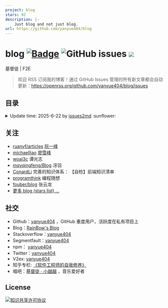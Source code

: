 ```yaml
---
project: blog
stars: 92
description: |-
    Just blog and not just blog.
url: https://github.com/yanyue404/blog
---
```


# blog [![Badge](https://img.shields.io/badge/link-996.icu-%23FF4D5B.svg?style=flat-square)](https://996.icu/#/zh_CN) ![GitHub issues](https://img.shields.io/github/issues-raw/yanyue404/blog?color=gree&label=blog&link=https://github.com/yanyue404/blog/issues) [![](https://img.shields.io/badge/twitter-yanyue404-blue.svg)](https://twitter.com/yanyue404)

基督徒 | F2E


> 欢迎 RSS 订阅我的博客！通过 GitHub Issues 管理的所有新文章都会自动更新：https://openrss.org/github.com/yanyue404/blog/issues

## 目录

<details><summary>Update time: 2025-6-22 by <a href="https://github.com/yanyue404/issues2md">issues2md</a> :sunflower:</summary>

## 分类

- [**唯独基督**](#唯独基督)
- [**软件工程师的自我修养**](#软件工程师的自我修养)
- [**音乐爱好者**](#音乐爱好者)
- [**剪贴板**](#剪贴板)
- [**专题学习计划**](#专题学习计划)
- [**前端工程**](#前端工程)
- [**观点与感想**](#观点与感想)
- [**JavaScript**](#JavaScript)
- [**前端体系**](#前端体系)
- [**Css**](#Css)
- [**语思**](#语思)
- [**杂物间**](#杂物间)
- [**项目与业务**](#项目与业务)
- [**框架和类库**](#框架和类库)
- [**文学爱好者**](#文学爱好者)

## 文章

### 唯独基督

- [数算自己的日子](https://github.com/yanyue404/blog/issues/294) <span style="background: #e1f5fe; color: #0277bd; padding: 2px 6px; border-radius: 10px; font-size: 0.8em;">2025-04</span>
- [圣经是关乎神的](https://github.com/yanyue404/blog/issues/293) <span style="background: #e1f5fe; color: #0277bd; padding: 2px 6px; border-radius: 10px; font-size: 0.8em;">2025-03</span>
- [在短视频时代赎回光阴](https://github.com/yanyue404/blog/issues/291) <span style="background: #e1f5fe; color: #0277bd; padding: 2px 6px; border-radius: 10px; font-size: 0.8em;">2025-01</span>
- [耶稣基督的福音 —— 人生二路](https://github.com/yanyue404/blog/issues/253) <span style="background: #e1f5fe; color: #0277bd; padding: 2px 6px; border-radius: 10px; font-size: 0.8em;">2023-05</span>
- [传道书历次讲道回顾](https://github.com/yanyue404/blog/issues/238) <span style="background: #e1f5fe; color: #0277bd; padding: 2px 6px; border-radius: 10px; font-size: 0.8em;">2022-08</span>
- [婚前准备完全手册](https://github.com/yanyue404/blog/issues/237) <span style="background: #e1f5fe; color: #0277bd; padding: 2px 6px; border-radius: 10px; font-size: 0.8em;">2022-08</span>
- [被福音支配的婚姻](https://github.com/yanyue404/blog/issues/234) <span style="background: #e1f5fe; color: #0277bd; padding: 2px 6px; border-radius: 10px; font-size: 0.8em;">2022-07</span>
- [亲爱的，我愿你知](https://github.com/yanyue404/blog/issues/220) <span style="background: #e1f5fe; color: #0277bd; padding: 2px 6px; border-radius: 10px; font-size: 0.8em;">2021-10</span>
- [顺应神的命定](https://github.com/yanyue404/blog/issues/219) <span style="background: #e1f5fe; color: #0277bd; padding: 2px 6px; border-radius: 10px; font-size: 0.8em;">2021-08</span>
- [三个属灵的勇士 - 王明道](https://github.com/yanyue404/blog/issues/218) <span style="background: #e1f5fe; color: #0277bd; padding: 2px 6px; border-radius: 10px; font-size: 0.8em;">2021-08</span>
- [王明道先生的一篇勉词](https://github.com/yanyue404/blog/issues/217) <span style="background: #e1f5fe; color: #0277bd; padding: 2px 6px; border-radius: 10px; font-size: 0.8em;">2021-08</span>
- [十一奉献](https://github.com/yanyue404/blog/issues/216) <span style="background: #e1f5fe; color: #0277bd; padding: 2px 6px; border-radius: 10px; font-size: 0.8em;">2021-08</span>
- [不要自欺](https://github.com/yanyue404/blog/issues/215) <span style="background: #e1f5fe; color: #0277bd; padding: 2px 6px; border-radius: 10px; font-size: 0.8em;">2021-08</span>
- [《重生真义》王明道](https://github.com/yanyue404/blog/issues/214) <span style="background: #e1f5fe; color: #0277bd; padding: 2px 6px; border-radius: 10px; font-size: 0.8em;">2021-07</span>
- [未知死，焉懂活？](https://github.com/yanyue404/blog/issues/212) <span style="background: #e1f5fe; color: #0277bd; padding: 2px 6px; border-radius: 10px; font-size: 0.8em;">2021-07</span>
- [王明道文集精选卷一之生活中的“小事”](https://github.com/yanyue404/blog/issues/211) <span style="background: #e1f5fe; color: #0277bd; padding: 2px 6px; border-radius: 10px; font-size: 0.8em;">2021-07</span>
- [人想要的和神想给的](https://github.com/yanyue404/blog/issues/210) <span style="background: #e1f5fe; color: #0277bd; padding: 2px 6px; border-radius: 10px; font-size: 0.8em;">2021-07</span>
- [基督徒可以吃猪肉吗？](https://github.com/yanyue404/blog/issues/208) <span style="background: #e1f5fe; color: #0277bd; padding: 2px 6px; border-radius: 10px; font-size: 0.8em;">2021-06</span>
- [“天国” 与 “一切”](https://github.com/yanyue404/blog/issues/207) <span style="background: #e1f5fe; color: #0277bd; padding: 2px 6px; border-radius: 10px; font-size: 0.8em;">2021-06</span>
- [青岛“行”](https://github.com/yanyue404/blog/issues/205) <span style="background: #e1f5fe; color: #0277bd; padding: 2px 6px; border-radius: 10px; font-size: 0.8em;">2021-05</span>
- [长不大的教会大男孩（转载）](https://github.com/yanyue404/blog/issues/201) <span style="background: #e1f5fe; color: #0277bd; padding: 2px 6px; border-radius: 10px; font-size: 0.8em;">2021-01</span>
- [旧约概论之《传道书》](https://github.com/yanyue404/blog/issues/192) <span style="background: #e1f5fe; color: #0277bd; padding: 2px 6px; border-radius: 10px; font-size: 0.8em;">2020-11</span>
- [盟约 —— 基督与教会&丈夫与妻子](https://github.com/yanyue404/blog/issues/191) <span style="background: #e1f5fe; color: #0277bd; padding: 2px 6px; border-radius: 10px; font-size: 0.8em;">2020-10</span>
- [哈巴谷书 —— 诚实向上帝发问并得到了回应](https://github.com/yanyue404/blog/issues/165) <span style="background: #e1f5fe; color: #0277bd; padding: 2px 6px; border-radius: 10px; font-size: 0.8em;">2020-08</span>
- [何谓基督徒? —— 陈鸽](https://github.com/yanyue404/blog/issues/162) <span style="background: #e1f5fe; color: #0277bd; padding: 2px 6px; border-radius: 10px; font-size: 0.8em;">2020-08</span>
- [等候神的亮光](https://github.com/yanyue404/blog/issues/158) <span style="background: #e1f5fe; color: #0277bd; padding: 2px 6px; border-radius: 10px; font-size: 0.8em;">2020-07</span>
- [一个基督徒应该有的样式](https://github.com/yanyue404/blog/issues/139) <span style="background: #e1f5fe; color: #0277bd; padding: 2px 6px; border-radius: 10px; font-size: 0.8em;">2020-03</span>
- [和你一起来走进《圣经》](https://github.com/yanyue404/blog/issues/138) <span style="background: #e1f5fe; color: #0277bd; padding: 2px 6px; border-radius: 10px; font-size: 0.8em;">2020-03</span>
- [圣经故事](https://github.com/yanyue404/blog/issues/135) <span style="background: #e1f5fe; color: #0277bd; padding: 2px 6px; border-radius: 10px; font-size: 0.8em;">2020-03</span>
- [我们总是被提醒 ......](https://github.com/yanyue404/blog/issues/129) <span style="background: #e1f5fe; color: #0277bd; padding: 2px 6px; border-radius: 10px; font-size: 0.8em;">2020-02</span>
- [圣经中的教导 —— 当孝敬父母](https://github.com/yanyue404/blog/issues/112) <span style="background: #e1f5fe; color: #0277bd; padding: 2px 6px; border-radius: 10px; font-size: 0.8em;">2019-12</span>
- [我的心你要称颂耶和华 —— 旷野心理十讲](https://github.com/yanyue404/blog/issues/107) <span style="background: #e1f5fe; color: #0277bd; padding: 2px 6px; border-radius: 10px; font-size: 0.8em;">2019-11</span>
- [读经亮光](https://github.com/yanyue404/blog/issues/106) <span style="background: #e1f5fe; color: #0277bd; padding: 2px 6px; border-radius: 10px; font-size: 0.8em;">2019-11</span>
- [上帝十诫](https://github.com/yanyue404/blog/issues/105) <span style="background: #e1f5fe; color: #0277bd; padding: 2px 6px; border-radius: 10px; font-size: 0.8em;">2019-11</span>
- [存奴仆的心呢？存儿子的心呢？](https://github.com/yanyue404/blog/issues/97) <span style="background: #e1f5fe; color: #0277bd; padding: 2px 6px; border-radius: 10px; font-size: 0.8em;">2019-11</span>
- [我们是为了信仰 —— 坚决的态度与胜利的人生](https://github.com/yanyue404/blog/issues/81) <span style="background: #e1f5fe; color: #0277bd; padding: 2px 6px; border-radius: 10px; font-size: 0.8em;">2019-10</span>
- [我们是为了信仰 —— 顺从人呢？顺从神呢？](https://github.com/yanyue404/blog/issues/80) <span style="background: #e1f5fe; color: #0277bd; padding: 2px 6px; border-radius: 10px; font-size: 0.8em;">2019-10</span>
- [为爱守候立约](https://github.com/yanyue404/blog/issues/77) <span style="background: #e1f5fe; color: #0277bd; padding: 2px 6px; border-radius: 10px; font-size: 0.8em;">2019-10</span>
- [十一前的主日读经思考](https://github.com/yanyue404/blog/issues/76) <span style="background: #e1f5fe; color: #0277bd; padding: 2px 6px; border-radius: 10px; font-size: 0.8em;">2019-09</span>
- [你爱我吗？](https://github.com/yanyue404/blog/issues/61) <span style="background: #e1f5fe; color: #0277bd; padding: 2px 6px; border-radius: 10px; font-size: 0.8em;">2019-09</span>
- [九江行 ](https://github.com/yanyue404/blog/issues/60) <span style="background: #e1f5fe; color: #0277bd; padding: 2px 6px; border-radius: 10px; font-size: 0.8em;">2019-09</span>
- [保持生命健康的七个元素](https://github.com/yanyue404/blog/issues/59) <span style="background: #e1f5fe; color: #0277bd; padding: 2px 6px; border-radius: 10px; font-size: 0.8em;">2019-09</span>
- [恩典卡](https://github.com/yanyue404/blog/issues/58) <span style="background: #e1f5fe; color: #0277bd; padding: 2px 6px; border-radius: 10px; font-size: 0.8em;">2019-09</span>
- [路得记经文分享](https://github.com/yanyue404/blog/issues/57) <span style="background: #e1f5fe; color: #0277bd; padding: 2px 6px; border-radius: 10px; font-size: 0.8em;">2019-09</span>
- [危机，益处，寻求神](https://github.com/yanyue404/blog/issues/56) <span style="background: #e1f5fe; color: #0277bd; padding: 2px 6px; border-radius: 10px; font-size: 0.8em;">2019-09</span>
- [Rainbow 计划 (下)](https://github.com/yanyue404/blog/issues/55) <span style="background: #e1f5fe; color: #0277bd; padding: 2px 6px; border-radius: 10px; font-size: 0.8em;">2019-09</span>
- [Rainbow 计划 (上) ](https://github.com/yanyue404/blog/issues/54) <span style="background: #e1f5fe; color: #0277bd; padding: 2px 6px; border-radius: 10px; font-size: 0.8em;">2019-09</span>
- [人生次序](https://github.com/yanyue404/blog/issues/53) <span style="background: #e1f5fe; color: #0277bd; padding: 2px 6px; border-radius: 10px; font-size: 0.8em;">2019-09</span>

### 软件工程师的自我修养

- [Cursor 教程](https://github.com/yanyue404/blog/issues/292) <span style="background: #e1f5fe; color: #0277bd; padding: 2px 6px; border-radius: 10px; font-size: 0.8em;">2025-03</span>
- [AI 应用全指南：免费使用、ChatGPT API 和疑问解答一网打尽](https://github.com/yanyue404/blog/issues/278) <span style="background: #e1f5fe; color: #0277bd; padding: 2px 6px; border-radius: 10px; font-size: 0.8em;">2024-07</span>
- [记录一次 watchEffect 错用导致的 “RangeError: Maximum call stack size exceeded”](https://github.com/yanyue404/blog/issues/276) <span style="background: #e1f5fe; color: #0277bd; padding: 2px 6px; border-radius: 10px; font-size: 0.8em;">2024-05</span>
- [如何使用 LogicFlow 逻辑编排数据控制业务流](https://github.com/yanyue404/blog/issues/273) <span style="background: #e1f5fe; color: #0277bd; padding: 2px 6px; border-radius: 10px; font-size: 0.8em;">2024-04</span>
- [终端代理配置指南](https://github.com/yanyue404/blog/issues/270) <span style="background: #e1f5fe; color: #0277bd; padding: 2px 6px; border-radius: 10px; font-size: 0.8em;">2024-02</span>
- [如何调试 Node.js 程序？](https://github.com/yanyue404/blog/issues/261) <span style="background: #e1f5fe; color: #0277bd; padding: 2px 6px; border-radius: 10px; font-size: 0.8em;">2023-08</span>
- [前端调试技巧之 ChromeDevTools 调试](https://github.com/yanyue404/blog/issues/255) <span style="background: #e1f5fe; color: #0277bd; padding: 2px 6px; border-radius: 10px; font-size: 0.8em;">2023-07</span>
- [累死累活做业务，绩效还不怎么样，我只能帮你到这了……（转载）](https://github.com/yanyue404/blog/issues/226) <span style="background: #e1f5fe; color: #0277bd; padding: 2px 6px; border-radius: 10px; font-size: 0.8em;">2022-03</span>
- [如何用 VS Code 调试项目代码](https://github.com/yanyue404/blog/issues/225) <span style="background: #e1f5fe; color: #0277bd; padding: 2px 6px; border-radius: 10px; font-size: 0.8em;">2022-03</span>
- [Shell (Bash) 脚本编写实例](https://github.com/yanyue404/blog/issues/221) <span style="background: #e1f5fe; color: #0277bd; padding: 2px 6px; border-radius: 10px; font-size: 0.8em;">2021-10</span>
- [《编程之道》 (Tao of Programming) 最新中英双语版](https://github.com/yanyue404/blog/issues/198) <span style="background: #e1f5fe; color: #0277bd; padding: 2px 6px; border-radius: 10px; font-size: 0.8em;">2020-11</span>
- [VS Code 编辑器配置](https://github.com/yanyue404/blog/issues/185) <span style="background: #e1f5fe; color: #0277bd; padding: 2px 6px; border-radius: 10px; font-size: 0.8em;">2020-09</span>
- [你是一个新毕业的软件工程师（译文）](https://github.com/yanyue404/blog/issues/177) <span style="background: #e1f5fe; color: #0277bd; padding: 2px 6px; border-radius: 10px; font-size: 0.8em;">2020-08</span>
- [我的 markdown 写作风格改进 ：以《中文技术文档的写作规范》为标准](https://github.com/yanyue404/blog/issues/171) <span style="background: #e1f5fe; color: #0277bd; padding: 2px 6px; border-radius: 10px; font-size: 0.8em;">2020-08</span>
- [面试如何与 HR 谈薪资](https://github.com/yanyue404/blog/issues/170) <span style="background: #e1f5fe; color: #0277bd; padding: 2px 6px; border-radius: 10px; font-size: 0.8em;">2020-08</span>
- [小而美的工具为你的开发体验加分](https://github.com/yanyue404/blog/issues/168) <span style="background: #e1f5fe; color: #0277bd; padding: 2px 6px; border-radius: 10px; font-size: 0.8em;">2020-08</span>
- [不要自称为程序员（转贴）](https://github.com/yanyue404/blog/issues/166) <span style="background: #e1f5fe; color: #0277bd; padding: 2px 6px; border-radius: 10px; font-size: 0.8em;">2020-08</span>
- [Sql 入门教程](https://github.com/yanyue404/blog/issues/163) <span style="background: #e1f5fe; color: #0277bd; padding: 2px 6px; border-radius: 10px; font-size: 0.8em;">2020-08</span>
- [常用 Git 命令清单](https://github.com/yanyue404/blog/issues/160) <span style="background: #e1f5fe; color: #0277bd; padding: 2px 6px; border-radius: 10px; font-size: 0.8em;">2020-07</span>
- [下一份技术简历的 8 个技巧（译文）](https://github.com/yanyue404/blog/issues/154) <span style="background: #e1f5fe; color: #0277bd; padding: 2px 6px; border-radius: 10px; font-size: 0.8em;">2020-07</span>
- [给 windows 右键做加减法](https://github.com/yanyue404/blog/issues/153) <span style="background: #e1f5fe; color: #0277bd; padding: 2px 6px; border-radius: 10px; font-size: 0.8em;">2020-07</span>
- [Github 无法访问解决办法](https://github.com/yanyue404/blog/issues/146) <span style="background: #e1f5fe; color: #0277bd; padding: 2px 6px; border-radius: 10px; font-size: 0.8em;">2020-06</span>
- [图片集](https://github.com/yanyue404/blog/issues/142) <span style="background: #e1f5fe; color: #0277bd; padding: 2px 6px; border-radius: 10px; font-size: 0.8em;">2020-05</span>
- [《程序员的职业素养》之时间管理](https://github.com/yanyue404/blog/issues/140) <span style="background: #e1f5fe; color: #0277bd; padding: 2px 6px; border-radius: 10px; font-size: 0.8em;">2020-03</span>
- [《程序员的职业素养》之专业主义](https://github.com/yanyue404/blog/issues/137) <span style="background: #e1f5fe; color: #0277bd; padding: 2px 6px; border-radius: 10px; font-size: 0.8em;">2020-03</span>
- [DIY 笔电升级指南](https://github.com/yanyue404/blog/issues/134) <span style="background: #e1f5fe; color: #0277bd; padding: 2px 6px; border-radius: 10px; font-size: 0.8em;">2020-02</span>
- [win10 触控板效率提升](https://github.com/yanyue404/blog/issues/133) <span style="background: #e1f5fe; color: #0277bd; padding: 2px 6px; border-radius: 10px; font-size: 0.8em;">2020-02</span>
- [谷歌浏览器脱离鼠标使用键盘操作更快速 —— Vimium](https://github.com/yanyue404/blog/issues/132) <span style="background: #e1f5fe; color: #0277bd; padding: 2px 6px; border-radius: 10px; font-size: 0.8em;">2020-02</span>
- [停止学习框架（译文）](https://github.com/yanyue404/blog/issues/123) <span style="background: #e1f5fe; color: #0277bd; padding: 2px 6px; border-radius: 10px; font-size: 0.8em;">2020-01</span>
- [Git 使用进阶](https://github.com/yanyue404/blog/issues/117) <span style="background: #e1f5fe; color: #0277bd; padding: 2px 6px; border-radius: 10px; font-size: 0.8em;">2020-01</span>
- [node 爬虫手记](https://github.com/yanyue404/blog/issues/116) <span style="background: #e1f5fe; color: #0277bd; padding: 2px 6px; border-radius: 10px; font-size: 0.8em;">2019-12</span>
- [前端单元测试](https://github.com/yanyue404/blog/issues/110) <span style="background: #e1f5fe; color: #0277bd; padding: 2px 6px; border-radius: 10px; font-size: 0.8em;">2019-11</span>
- [如何学习开源项目甚至发起 PR ？](https://github.com/yanyue404/blog/issues/109) <span style="background: #e1f5fe; color: #0277bd; padding: 2px 6px; border-radius: 10px; font-size: 0.8em;">2019-11</span>
- [互联网行业术语纪录](https://github.com/yanyue404/blog/issues/94) <span style="background: #e1f5fe; color: #0277bd; padding: 2px 6px; border-radius: 10px; font-size: 0.8em;">2019-10</span>
- [联想天逸 300-15 升级(后记)](https://github.com/yanyue404/blog/issues/89) <span style="background: #e1f5fe; color: #0277bd; padding: 2px 6px; border-radius: 10px; font-size: 0.8em;">2019-10</span>
- [同步你的 Github fork](https://github.com/yanyue404/blog/issues/48) <span style="background: #e1f5fe; color: #0277bd; padding: 2px 6px; border-radius: 10px; font-size: 0.8em;">2019-05</span>
- [如果你抢不到回家的火车票，那么你知道“分流”吗？](https://github.com/yanyue404/blog/issues/45) <span style="background: #e1f5fe; color: #0277bd; padding: 2px 6px; border-radius: 10px; font-size: 0.8em;">2019-01</span>
- [玩好 Terminal 终端](https://github.com/yanyue404/blog/issues/42) <span style="background: #e1f5fe; color: #0277bd; padding: 2px 6px; border-radius: 10px; font-size: 0.8em;">2018-09</span>
- [开发环境的搭建](https://github.com/yanyue404/blog/issues/3) <span style="background: #e1f5fe; color: #0277bd; padding: 2px 6px; border-radius: 10px; font-size: 0.8em;">2018-02</span>
- [Git+Github 的正确姿势](https://github.com/yanyue404/blog/issues/2) <span style="background: #e1f5fe; color: #0277bd; padding: 2px 6px; border-radius: 10px; font-size: 0.8em;">2018-02</span>
- [git 入门与实践](https://github.com/yanyue404/blog/issues/1) <span style="background: #e1f5fe; color: #0277bd; padding: 2px 6px; border-radius: 10px; font-size: 0.8em;">2018-02</span>

### 音乐爱好者

- [经典重现](https://github.com/yanyue404/blog/issues/290) <span style="background: #e1f5fe; color: #0277bd; padding: 2px 6px; border-radius: 10px; font-size: 0.8em;">2024-12</span>
- [一粒芥菜种子（进入社会）](https://github.com/yanyue404/blog/issues/197) <span style="background: #e1f5fe; color: #0277bd; padding: 2px 6px; border-radius: 10px; font-size: 0.8em;">2020-11</span>
- [无损音乐资源](https://github.com/yanyue404/blog/issues/184) <span style="background: #e1f5fe; color: #0277bd; padding: 2px 6px; border-radius: 10px; font-size: 0.8em;">2020-09</span>
- [倒數](https://github.com/yanyue404/blog/issues/175) <span style="background: #e1f5fe; color: #0277bd; padding: 2px 6px; border-radius: 10px; font-size: 0.8em;">2020-08</span>
- [我关注的歌友](https://github.com/yanyue404/blog/issues/173) <span style="background: #e1f5fe; color: #0277bd; padding: 2px 6px; border-radius: 10px; font-size: 0.8em;">2020-08</span>
- [爱情是何滋味](https://github.com/yanyue404/blog/issues/156) <span style="background: #e1f5fe; color: #0277bd; padding: 2px 6px; border-radius: 10px; font-size: 0.8em;">2020-07</span>
- [这一生最美的祝福（大学颂）](https://github.com/yanyue404/blog/issues/141) <span style="background: #e1f5fe; color: #0277bd; padding: 2px 6px; border-radius: 10px; font-size: 0.8em;">2020-03</span>
- [誰還未覺醒](https://github.com/yanyue404/blog/issues/136) <span style="background: #e1f5fe; color: #0277bd; padding: 2px 6px; border-radius: 10px; font-size: 0.8em;">2020-03</span>
- [主是我君王，我是主兵将（儿时记忆）](https://github.com/yanyue404/blog/issues/125) <span style="background: #e1f5fe; color: #0277bd; padding: 2px 6px; border-radius: 10px; font-size: 0.8em;">2020-01</span>
- [我的歌单](https://github.com/yanyue404/blog/issues/62) <span style="background: #e1f5fe; color: #0277bd; padding: 2px 6px; border-radius: 10px; font-size: 0.8em;">2019-09</span>

### 剪贴板

- [为什么俺推荐 Python](https://github.com/yanyue404/blog/issues/289) <span style="background: #e1f5fe; color: #0277bd; padding: 2px 6px; border-radius: 10px; font-size: 0.8em;">2024-12</span>
- [前端架构师亲述：前端工程师成长之路的 N 问 及 回答（转贴）](https://github.com/yanyue404/blog/issues/277) <span style="background: #e1f5fe; color: #0277bd; padding: 2px 6px; border-radius: 10px; font-size: 0.8em;">2024-05</span>
- [技术债务，到底应该怎么还？](https://github.com/yanyue404/blog/issues/267) <span style="background: #e1f5fe; color: #0277bd; padding: 2px 6px; border-radius: 10px; font-size: 0.8em;">2023-12</span>
- [学习方法](https://github.com/yanyue404/blog/issues/265) <span style="background: #e1f5fe; color: #0277bd; padding: 2px 6px; border-radius: 10px; font-size: 0.8em;">2023-09</span>
- [书评（多篇）](https://github.com/yanyue404/blog/issues/260) <span style="background: #e1f5fe; color: #0277bd; padding: 2px 6px; border-radius: 10px; font-size: 0.8em;">2023-08</span>
- [IT 大牛谈编程语言（网文 3 篇）](https://github.com/yanyue404/blog/issues/259) <span style="background: #e1f5fe; color: #0277bd; padding: 2px 6px; border-radius: 10px; font-size: 0.8em;">2023-08</span>
- [关于人生（网文 3 篇）](https://github.com/yanyue404/blog/issues/258) <span style="background: #e1f5fe; color: #0277bd; padding: 2px 6px; border-radius: 10px; font-size: 0.8em;">2023-08</span>
- [如何成为优秀开发人员（系列）](https://github.com/yanyue404/blog/issues/257) <span style="background: #e1f5fe; color: #0277bd; padding: 2px 6px; border-radius: 10px; font-size: 0.8em;">2023-08</span>
- [学习技术的三部曲：WHAT、HOW、WHY](https://github.com/yanyue404/blog/issues/256) <span style="background: #e1f5fe; color: #0277bd; padding: 2px 6px; border-radius: 10px; font-size: 0.8em;">2023-07</span>
- [一个程序员的成长之路（转贴）](https://github.com/yanyue404/blog/issues/200) <span style="background: #e1f5fe; color: #0277bd; padding: 2px 6px; border-radius: 10px; font-size: 0.8em;">2020-12</span>
- [如何理解当代中国----《十亿消费者》读后感（转贴）](https://github.com/yanyue404/blog/issues/183) <span style="background: #e1f5fe; color: #0277bd; padding: 2px 6px; border-radius: 10px; font-size: 0.8em;">2020-09</span>
- [你的命运不是一只骡子（转贴）](https://github.com/yanyue404/blog/issues/179) <span style="background: #e1f5fe; color: #0277bd; padding: 2px 6px; border-radius: 10px; font-size: 0.8em;">2020-09</span>
- [ 如果不是山穷水尽，请不要做某团外卖骑手（转贴）](https://github.com/yanyue404/blog/issues/176) <span style="background: #e1f5fe; color: #0277bd; padding: 2px 6px; border-radius: 10px; font-size: 0.8em;">2020-08</span>
- [我的十年回顾（转贴）](https://github.com/yanyue404/blog/issues/174) <span style="background: #e1f5fe; color: #0277bd; padding: 2px 6px; border-radius: 10px; font-size: 0.8em;">2020-08</span>
- [为官之道（转贴）](https://github.com/yanyue404/blog/issues/172) <span style="background: #e1f5fe; color: #0277bd; padding: 2px 6px; border-radius: 10px; font-size: 0.8em;">2020-08</span>
- [深水洞潜历险记](https://github.com/yanyue404/blog/issues/164) <span style="background: #e1f5fe; color: #0277bd; padding: 2px 6px; border-radius: 10px; font-size: 0.8em;">2020-08</span>
- [一个老程序员的 30 年生涯回顾（译文）](https://github.com/yanyue404/blog/issues/119) <span style="background: #e1f5fe; color: #0277bd; padding: 2px 6px; border-radius: 10px; font-size: 0.8em;">2020-01</span>

### 专题学习计划

- [比较 SSR 框架 Next.js 和 Nuxt.js 的语法](https://github.com/yanyue404/blog/issues/288) <span style="background: #e1f5fe; color: #0277bd; padding: 2px 6px; border-radius: 10px; font-size: 0.8em;">2024-11</span>
- [跟着 Vant Dialog 学习函数调用使用组件](https://github.com/yanyue404/blog/issues/268) <span style="background: #e1f5fe; color: #0277bd; padding: 2px 6px; border-radius: 10px; font-size: 0.8em;">2024-01</span>
- [渐进式学前端算法](https://github.com/yanyue404/blog/issues/252) <span style="background: #e1f5fe; color: #0277bd; padding: 2px 6px; border-radius: 10px; font-size: 0.8em;">2023-04</span>
- [vant2 popup 源码学习](https://github.com/yanyue404/blog/issues/250) <span style="background: #e1f5fe; color: #0277bd; padding: 2px 6px; border-radius: 10px; font-size: 0.8em;">2023-03</span>
- [前端常见需求的解决方案 —— 玩转异步](https://github.com/yanyue404/blog/issues/248) <span style="background: #e1f5fe; color: #0277bd; padding: 2px 6px; border-radius: 10px; font-size: 0.8em;">2023-03</span>
- [正则手记——方法篇](https://github.com/yanyue404/blog/issues/245) <span style="background: #e1f5fe; color: #0277bd; padding: 2px 6px; border-radius: 10px; font-size: 0.8em;">2022-11</span>
- [正则手记——实例篇](https://github.com/yanyue404/blog/issues/230) <span style="background: #e1f5fe; color: #0277bd; padding: 2px 6px; border-radius: 10px; font-size: 0.8em;">2022-06</span>
- [正则手记——语法篇](https://github.com/yanyue404/blog/issues/113) <span style="background: #e1f5fe; color: #0277bd; padding: 2px 6px; border-radius: 10px; font-size: 0.8em;">2019-12</span>

### 前端工程

- [关于前端基建的思考（转载）](https://github.com/yanyue404/blog/issues/287) <span style="background: #e1f5fe; color: #0277bd; padding: 2px 6px; border-radius: 10px; font-size: 0.8em;">2024-10</span>
- [深入看透低代码（转载）](https://github.com/yanyue404/blog/issues/286) <span style="background: #e1f5fe; color: #0277bd; padding: 2px 6px; border-radius: 10px; font-size: 0.8em;">2024-10</span>
- [持续集成：使用 Jenkins REST API 进行远程构建与状态查询](https://github.com/yanyue404/blog/issues/284) <span style="background: #e1f5fe; color: #0277bd; padding: 2px 6px; border-radius: 10px; font-size: 0.8em;">2024-10</span>
- [JSON Schema 全景漫游](https://github.com/yanyue404/blog/issues/282) <span style="background: #e1f5fe; color: #0277bd; padding: 2px 6px; border-radius: 10px; font-size: 0.8em;">2024-09</span>
- [JSON 与 JSON Schema：从结构到规范的转换之旅](https://github.com/yanyue404/blog/issues/281) <span style="background: #e1f5fe; color: #0277bd; padding: 2px 6px; border-radius: 10px; font-size: 0.8em;">2024-09</span>
- [让低代码开发更稳健：Vue 3 组件测试实战—Jest 与 @vue/test-utils 的结合](https://github.com/yanyue404/blog/issues/280) <span style="background: #e1f5fe; color: #0277bd; padding: 2px 6px; border-radius: 10px; font-size: 0.8em;">2024-09</span>
- [跨版本兼容：构建支持 Vue 2 和 Vue 3 的通用组件](https://github.com/yanyue404/blog/issues/279) <span style="background: #e1f5fe; color: #0277bd; padding: 2px 6px; border-radius: 10px; font-size: 0.8em;">2024-08</span>
- [你不知道的 Nuxt Module](https://github.com/yanyue404/blog/issues/263) <span style="background: #e1f5fe; color: #0277bd; padding: 2px 6px; border-radius: 10px; font-size: 0.8em;">2023-08</span>
- [如何本地预览前端应用的产物 dist 文件](https://github.com/yanyue404/blog/issues/262) <span style="background: #e1f5fe; color: #0277bd; padding: 2px 6px; border-radius: 10px; font-size: 0.8em;">2023-08</span>
- [对前端工程化的理解](https://github.com/yanyue404/blog/issues/244) <span style="background: #e1f5fe; color: #0277bd; padding: 2px 6px; border-radius: 10px; font-size: 0.8em;">2022-10</span>
- [代码规范方案落地](https://github.com/yanyue404/blog/issues/242) <span style="background: #e1f5fe; color: #0277bd; padding: 2px 6px; border-radius: 10px; font-size: 0.8em;">2022-10</span>
- [从前端工程的角度进行性能优化](https://github.com/yanyue404/blog/issues/241) <span style="background: #e1f5fe; color: #0277bd; padding: 2px 6px; border-radius: 10px; font-size: 0.8em;">2022-10</span>
- [Node.js 开发中的版本与源管理：nvm 与 nrm 的使用技巧](https://github.com/yanyue404/blog/issues/240) <span style="background: #e1f5fe; color: #0277bd; padding: 2px 6px; border-radius: 10px; font-size: 0.8em;">2022-09</span>
- [揭秘 SSR 服务端渲染](https://github.com/yanyue404/blog/issues/239) <span style="background: #e1f5fe; color: #0277bd; padding: 2px 6px; border-radius: 10px; font-size: 0.8em;">2022-08</span>
- [Git-Repo 多仓库项目模块管理之子模块](https://github.com/yanyue404/blog/issues/228) <span style="background: #e1f5fe; color: #0277bd; padding: 2px 6px; border-radius: 10px; font-size: 0.8em;">2022-04</span>
- [统一团队代码风格方案：Prettier + ESlint + CommitLint](https://github.com/yanyue404/blog/issues/213) <span style="background: #e1f5fe; color: #0277bd; padding: 2px 6px; border-radius: 10px; font-size: 0.8em;">2021-07</span>
- [Whistle 使用教程](https://github.com/yanyue404/blog/issues/204) <span style="background: #e1f5fe; color: #0277bd; padding: 2px 6px; border-radius: 10px; font-size: 0.8em;">2021-04</span>
- [Vue SSR 技术栈 —— Nuxt 项目优化实践](https://github.com/yanyue404/blog/issues/202) <span style="background: #e1f5fe; color: #0277bd; padding: 2px 6px; border-radius: 10px; font-size: 0.8em;">2021-02</span>
- [Git 自定义 merge 合并策略](https://github.com/yanyue404/blog/issues/180) <span style="background: #e1f5fe; color: #0277bd; padding: 2px 6px; border-radius: 10px; font-size: 0.8em;">2020-09</span>
- [Git 分支管理模型团队规范](https://github.com/yanyue404/blog/issues/169) <span style="background: #e1f5fe; color: #0277bd; padding: 2px 6px; border-radius: 10px; font-size: 0.8em;">2020-08</span>
- [持续集成自动化部署软件](https://github.com/yanyue404/blog/issues/148) <span style="background: #e1f5fe; color: #0277bd; padding: 2px 6px; border-radius: 10px; font-size: 0.8em;">2020-06</span>
- [定制你的专属 Vue 组件库](https://github.com/yanyue404/blog/issues/145) <span style="background: #e1f5fe; color: #0277bd; padding: 2px 6px; border-radius: 10px; font-size: 0.8em;">2020-06</span>
- [Vue CLI 定制移动端脚手架功能点概要](https://github.com/yanyue404/blog/issues/143) <span style="background: #e1f5fe; color: #0277bd; padding: 2px 6px; border-radius: 10px; font-size: 0.8em;">2020-05</span>
- [jstraining - 全栈工程师培训材料（转载）](https://github.com/yanyue404/blog/issues/102) <span style="background: #e1f5fe; color: #0277bd; padding: 2px 6px; border-radius: 10px; font-size: 0.8em;">2019-11</span>
- [前端模拟 api 数据的两种方式](https://github.com/yanyue404/blog/issues/25) <span style="background: #e1f5fe; color: #0277bd; padding: 2px 6px; border-radius: 10px; font-size: 0.8em;">2018-05</span>
- [全面解析 Node.js 的包管理：npm、yarn 和 pnpm 的使用](https://github.com/yanyue404/blog/issues/7) <span style="background: #e1f5fe; color: #0277bd; padding: 2px 6px; border-radius: 10px; font-size: 0.8em;">2018-02</span>

### 观点与感想

- [学习理财](https://github.com/yanyue404/blog/issues/285) <span style="background: #e1f5fe; color: #0277bd; padding: 2px 6px; border-radius: 10px; font-size: 0.8em;">2024-10</span>
- [彩虹之恋](https://github.com/yanyue404/blog/issues/203) <span style="background: #e1f5fe; color: #0277bd; padding: 2px 6px; border-radius: 10px; font-size: 0.8em;">2021-02</span>
- [新见与旧闻](https://github.com/yanyue404/blog/issues/93) <span style="background: #e1f5fe; color: #0277bd; padding: 2px 6px; border-radius: 10px; font-size: 0.8em;">2019-10</span>
- [假如今天成为我生命的最后一天](https://github.com/yanyue404/blog/issues/91) <span style="background: #e1f5fe; color: #0277bd; padding: 2px 6px; border-radius: 10px; font-size: 0.8em;">2019-10</span>
- [2019 年终总结（冲刺版）](https://github.com/yanyue404/blog/issues/88) <span style="background: #e1f5fe; color: #0277bd; padding: 2px 6px; border-radius: 10px; font-size: 0.8em;">2019-10</span>
- [选择一个软件外包公司入职须知](https://github.com/yanyue404/blog/issues/84) <span style="background: #e1f5fe; color: #0277bd; padding: 2px 6px; border-radius: 10px; font-size: 0.8em;">2019-10</span>
- [《丑陋的中国人》反思](https://github.com/yanyue404/blog/issues/83) <span style="background: #e1f5fe; color: #0277bd; padding: 2px 6px; border-radius: 10px; font-size: 0.8em;">2019-10</span>
- [交城站](https://github.com/yanyue404/blog/issues/78) <span style="background: #e1f5fe; color: #0277bd; padding: 2px 6px; border-radius: 10px; font-size: 0.8em;">2019-10</span>
- [主的道是完全的](https://github.com/yanyue404/blog/issues/72) <span style="background: #e1f5fe; color: #0277bd; padding: 2px 6px; border-radius: 10px; font-size: 0.8em;">2019-09</span>
- [漂在旧金山](https://github.com/yanyue404/blog/issues/65) <span style="background: #e1f5fe; color: #0277bd; padding: 2px 6px; border-radius: 10px; font-size: 0.8em;">2019-09</span>
- [怎样来看新闻？](https://github.com/yanyue404/blog/issues/52) <span style="background: #e1f5fe; color: #0277bd; padding: 2px 6px; border-radius: 10px; font-size: 0.8em;">2019-08</span>
- [2018 年终总结](https://github.com/yanyue404/blog/issues/46) <span style="background: #e1f5fe; color: #0277bd; padding: 2px 6px; border-radius: 10px; font-size: 0.8em;">2019-01</span>
- [信 望 爱](https://github.com/yanyue404/blog/issues/41) <span style="background: #e1f5fe; color: #0277bd; padding: 2px 6px; border-radius: 10px; font-size: 0.8em;">2018-08</span>
- [我到底为什么要使用 react 等前端框架？](https://github.com/yanyue404/blog/issues/32) <span style="background: #e1f5fe; color: #0277bd; padding: 2px 6px; border-radius: 10px; font-size: 0.8em;">2018-05</span>

### JavaScript

- [对象排序示例及在 Vue 中的实际应用](https://github.com/yanyue404/blog/issues/283) <span style="background: #e1f5fe; color: #0277bd; padding: 2px 6px; border-radius: 10px; font-size: 0.8em;">2024-09</span>
- [汉字与 Unicode 码的相互转化](https://github.com/yanyue404/blog/issues/272) <span style="background: #e1f5fe; color: #0277bd; padding: 2px 6px; border-radius: 10px; font-size: 0.8em;">2024-04</span>
- [公民身份证号码的正则表达式要点](https://github.com/yanyue404/blog/issues/271) <span style="background: #e1f5fe; color: #0277bd; padding: 2px 6px; border-radius: 10px; font-size: 0.8em;">2024-02</span>
- [编程范式简介（转载）](https://github.com/yanyue404/blog/issues/264) <span style="background: #e1f5fe; color: #0277bd; padding: 2px 6px; border-radius: 10px; font-size: 0.8em;">2023-09</span>
- [JavaScript 编程技巧](https://github.com/yanyue404/blog/issues/251) <span style="background: #e1f5fe; color: #0277bd; padding: 2px 6px; border-radius: 10px; font-size: 0.8em;">2023-03</span>
- [你不知道的 Web API](https://github.com/yanyue404/blog/issues/246) <span style="background: #e1f5fe; color: #0277bd; padding: 2px 6px; border-radius: 10px; font-size: 0.8em;">2022-11</span>
- [Promise 实现 （从简易版到符合 Promise A+规范）](https://github.com/yanyue404/blog/issues/229) <span style="background: #e1f5fe; color: #0277bd; padding: 2px 6px; border-radius: 10px; font-size: 0.8em;">2022-05</span>
- [ES6 之不完全使用](https://github.com/yanyue404/blog/issues/181) <span style="background: #e1f5fe; color: #0277bd; padding: 2px 6px; border-radius: 10px; font-size: 0.8em;">2020-09</span>
- [Promise API 实践](https://github.com/yanyue404/blog/issues/150) <span style="background: #e1f5fe; color: #0277bd; padding: 2px 6px; border-radius: 10px; font-size: 0.8em;">2020-07</span>
- [JavaScript 数组 API](https://github.com/yanyue404/blog/issues/131) <span style="background: #e1f5fe; color: #0277bd; padding: 2px 6px; border-radius: 10px; font-size: 0.8em;">2020-02</span>
- [JavaScript：核心 - 第二版（译文）](https://github.com/yanyue404/blog/issues/124) <span style="background: #e1f5fe; color: #0277bd; padding: 2px 6px; border-radius: 10px; font-size: 0.8em;">2020-01</span>
- [递归算法](https://github.com/yanyue404/blog/issues/118) <span style="background: #e1f5fe; color: #0277bd; padding: 2px 6px; border-radius: 10px; font-size: 0.8em;">2020-01</span>
- [你有用对 async/await 吗？](https://github.com/yanyue404/blog/issues/104) <span style="background: #e1f5fe; color: #0277bd; padding: 2px 6px; border-radius: 10px; font-size: 0.8em;">2019-11</span>
- [手把手教你用原生 JavaScript 造轮子——分页器](https://github.com/yanyue404/blog/issues/99) <span style="background: #e1f5fe; color: #0277bd; padding: 2px 6px; border-radius: 10px; font-size: 0.8em;">2019-11</span>
- [节流与防抖如何区分？](https://github.com/yanyue404/blog/issues/74) <span style="background: #e1f5fe; color: #0277bd; padding: 2px 6px; border-radius: 10px; font-size: 0.8em;">2019-09</span>
- [理解 JS 中的闭包](https://github.com/yanyue404/blog/issues/73) <span style="background: #e1f5fe; color: #0277bd; padding: 2px 6px; border-radius: 10px; font-size: 0.8em;">2019-09</span>
- [Javascript 双等与三等的布尔值比较](https://github.com/yanyue404/blog/issues/44) <span style="background: #e1f5fe; color: #0277bd; padding: 2px 6px; border-radius: 10px; font-size: 0.8em;">2018-12</span>
- [JavaScript 运行机制详述：Event Loop](https://github.com/yanyue404/blog/issues/30) <span style="background: #e1f5fe; color: #0277bd; padding: 2px 6px; border-radius: 10px; font-size: 0.8em;">2018-05</span>
- [JavaScript 常用设计模式](https://github.com/yanyue404/blog/issues/26) <span style="background: #e1f5fe; color: #0277bd; padding: 2px 6px; border-radius: 10px; font-size: 0.8em;">2018-05</span>
- [Javascript 模块化](https://github.com/yanyue404/blog/issues/23) <span style="background: #e1f5fe; color: #0277bd; padding: 2px 6px; border-radius: 10px; font-size: 0.8em;">2018-04</span>
- [排序算法](https://github.com/yanyue404/blog/issues/22) <span style="background: #e1f5fe; color: #0277bd; padding: 2px 6px; border-radius: 10px; font-size: 0.8em;">2018-04</span>
- [Javascript 中的 this 指向](https://github.com/yanyue404/blog/issues/18) <span style="background: #e1f5fe; color: #0277bd; padding: 2px 6px; border-radius: 10px; font-size: 0.8em;">2018-03</span>
- [Javascript 的继承与原型链](https://github.com/yanyue404/blog/issues/17) <span style="background: #e1f5fe; color: #0277bd; padding: 2px 6px; border-radius: 10px; font-size: 0.8em;">2018-03</span>
- [Javascript 编程风格修正](https://github.com/yanyue404/blog/issues/11) <span style="background: #e1f5fe; color: #0277bd; padding: 2px 6px; border-radius: 10px; font-size: 0.8em;">2018-03</span>
- [函数声明和函数表达式的区别](https://github.com/yanyue404/blog/issues/10) <span style="background: #e1f5fe; color: #0277bd; padding: 2px 6px; border-radius: 10px; font-size: 0.8em;">2018-03</span>
- [跨域请求数据](https://github.com/yanyue404/blog/issues/8) <span style="background: #e1f5fe; color: #0277bd; padding: 2px 6px; border-radius: 10px; font-size: 0.8em;">2018-02</span>
- [Javascript 之深浅拷贝](https://github.com/yanyue404/blog/issues/6) <span style="background: #e1f5fe; color: #0277bd; padding: 2px 6px; border-radius: 10px; font-size: 0.8em;">2018-02</span>
- [JavaScript 传参技巧总结](https://github.com/yanyue404/blog/issues/5) <span style="background: #e1f5fe; color: #0277bd; padding: 2px 6px; border-radius: 10px; font-size: 0.8em;">2018-02</span>

### 前端体系

- [构建前端知识体系 —— TypeScript 篇](https://github.com/yanyue404/blog/issues/275) <span style="background: #e1f5fe; color: #0277bd; padding: 2px 6px; border-radius: 10px; font-size: 0.8em;">2024-05</span>
- [Vue 源码解读 —— 探索 Vue.js 内部运行机制](https://github.com/yanyue404/blog/issues/274) <span style="background: #e1f5fe; color: #0277bd; padding: 2px 6px; border-radius: 10px; font-size: 0.8em;">2024-05</span>
- [一名【合格】前端工程师的自检清单（转载）](https://github.com/yanyue404/blog/issues/243) <span style="background: #e1f5fe; color: #0277bd; padding: 2px 6px; border-radius: 10px; font-size: 0.8em;">2022-10</span>
- [前端应用部署需知](https://github.com/yanyue404/blog/issues/236) <span style="background: #e1f5fe; color: #0277bd; padding: 2px 6px; border-radius: 10px; font-size: 0.8em;">2022-08</span>
- [前端开发者需要了解的微信生态](https://github.com/yanyue404/blog/issues/235) <span style="background: #e1f5fe; color: #0277bd; padding: 2px 6px; border-radius: 10px; font-size: 0.8em;">2022-08</span>
- [从输入 URL 到页面加载的过程（下）](https://github.com/yanyue404/blog/issues/227) <span style="background: #e1f5fe; color: #0277bd; padding: 2px 6px; border-radius: 10px; font-size: 0.8em;">2022-04</span>
- [从输入 URL 到页面加载的过程（上）](https://github.com/yanyue404/blog/issues/223) <span style="background: #e1f5fe; color: #0277bd; padding: 2px 6px; border-radius: 10px; font-size: 0.8em;">2022-03</span>
- [构建前端知识体系 —— Vue 篇 ](https://github.com/yanyue404/blog/issues/189) <span style="background: #e1f5fe; color: #0277bd; padding: 2px 6px; border-radius: 10px; font-size: 0.8em;">2020-09</span>
- [开源的面试资料](https://github.com/yanyue404/blog/issues/157) <span style="background: #e1f5fe; color: #0277bd; padding: 2px 6px; border-radius: 10px; font-size: 0.8em;">2020-07</span>
- [面试问别人的一些问题](https://github.com/yanyue404/blog/issues/151) <span style="background: #e1f5fe; color: #0277bd; padding: 2px 6px; border-radius: 10px; font-size: 0.8em;">2020-07</span>
- [前端思考 —— 代码质量](https://github.com/yanyue404/blog/issues/121) <span style="background: #e1f5fe; color: #0277bd; padding: 2px 6px; border-radius: 10px; font-size: 0.8em;">2020-01</span>
- [前端思考 —— 性能优化](https://github.com/yanyue404/blog/issues/120) <span style="background: #e1f5fe; color: #0277bd; padding: 2px 6px; border-radius: 10px; font-size: 0.8em;">2020-01</span>
- [超文本传输协议-HTTP](https://github.com/yanyue404/blog/issues/114) <span style="background: #e1f5fe; color: #0277bd; padding: 2px 6px; border-radius: 10px; font-size: 0.8em;">2019-12</span>
- [2019 前端工具调查-结果（译文）](https://github.com/yanyue404/blog/issues/101) <span style="background: #e1f5fe; color: #0277bd; padding: 2px 6px; border-radius: 10px; font-size: 0.8em;">2019-11</span>
- [The road to the front](https://github.com/yanyue404/blog/issues/100) <span style="background: #e1f5fe; color: #0277bd; padding: 2px 6px; border-radius: 10px; font-size: 0.8em;">2019-11</span>
- [构建前端知识体系 —— JavaScript 篇](https://github.com/yanyue404/blog/issues/85) <span style="background: #e1f5fe; color: #0277bd; padding: 2px 6px; border-radius: 10px; font-size: 0.8em;">2019-10</span>
- [构建前端知识体系 —— 手写代码篇](https://github.com/yanyue404/blog/issues/75) <span style="background: #e1f5fe; color: #0277bd; padding: 2px 6px; border-radius: 10px; font-size: 0.8em;">2019-09</span>
- [开发技巧挑战 100 楼](https://github.com/yanyue404/blog/issues/49) <span style="background: #e1f5fe; color: #0277bd; padding: 2px 6px; border-radius: 10px; font-size: 0.8em;">2019-06</span>
- [debug 调试技术指北](https://github.com/yanyue404/blog/issues/29) <span style="background: #e1f5fe; color: #0277bd; padding: 2px 6px; border-radius: 10px; font-size: 0.8em;">2018-05</span>
- [构建前端知识体系 —— CSS 篇](https://github.com/yanyue404/blog/issues/4) <span style="background: #e1f5fe; color: #0277bd; padding: 2px 6px; border-radius: 10px; font-size: 0.8em;">2018-02</span>

### Css

- [制作 CSS 透明气泡框](https://github.com/yanyue404/blog/issues/269) <span style="background: #e1f5fe; color: #0277bd; padding: 2px 6px; border-radius: 10px; font-size: 0.8em;">2024-01</span>
- [我所知道的动画](https://github.com/yanyue404/blog/issues/149) <span style="background: #e1f5fe; color: #0277bd; padding: 2px 6px; border-radius: 10px; font-size: 0.8em;">2020-06</span>
- [初探 BFC](https://github.com/yanyue404/blog/issues/79) <span style="background: #e1f5fe; color: #0277bd; padding: 2px 6px; border-radius: 10px; font-size: 0.8em;">2019-10</span>
- [IE 兼容性](https://github.com/yanyue404/blog/issues/43) <span style="background: #e1f5fe; color: #0277bd; padding: 2px 6px; border-radius: 10px; font-size: 0.8em;">2018-11</span>
- [Css3 动画](https://github.com/yanyue404/blog/issues/40) <span style="background: #e1f5fe; color: #0277bd; padding: 2px 6px; border-radius: 10px; font-size: 0.8em;">2018-06</span>
- [rem 适配移动设备](https://github.com/yanyue404/blog/issues/39) <span style="background: #e1f5fe; color: #0277bd; padding: 2px 6px; border-radius: 10px; font-size: 0.8em;">2018-06</span>
- [Css 预处理器之-Sass](https://github.com/yanyue404/blog/issues/38) <span style="background: #e1f5fe; color: #0277bd; padding: 2px 6px; border-radius: 10px; font-size: 0.8em;">2018-06</span>
- [深入 bootstrap 响应式布局](https://github.com/yanyue404/blog/issues/37) <span style="background: #e1f5fe; color: #0277bd; padding: 2px 6px; border-radius: 10px; font-size: 0.8em;">2018-06</span>
- [前端设计单位](https://github.com/yanyue404/blog/issues/27) <span style="background: #e1f5fe; color: #0277bd; padding: 2px 6px; border-radius: 10px; font-size: 0.8em;">2018-05</span>

### 语思

- [纪录片 —— 三姐妹的故事](https://github.com/yanyue404/blog/issues/266) <span style="background: #e1f5fe; color: #0277bd; padding: 2px 6px; border-radius: 10px; font-size: 0.8em;">2023-09</span>
- [我钟意的电影](https://github.com/yanyue404/blog/issues/196) <span style="background: #e1f5fe; color: #0277bd; padding: 2px 6px; border-radius: 10px; font-size: 0.8em;">2020-11</span>
- [996.ICU](https://github.com/yanyue404/blog/issues/195) <span style="background: #e1f5fe; color: #0277bd; padding: 2px 6px; border-radius: 10px; font-size: 0.8em;">2020-11</span>
- [编程相关的言论](https://github.com/yanyue404/blog/issues/186) <span style="background: #e1f5fe; color: #0277bd; padding: 2px 6px; border-radius: 10px; font-size: 0.8em;">2020-09</span>
- [无声的中国](https://github.com/yanyue404/blog/issues/126) <span style="background: #e1f5fe; color: #0277bd; padding: 2px 6px; border-radius: 10px; font-size: 0.8em;">2020-02</span>
- [资中筠：谈谈爱国](https://github.com/yanyue404/blog/issues/71) <span style="background: #e1f5fe; color: #0277bd; padding: 2px 6px; border-radius: 10px; font-size: 0.8em;">2019-09</span>
- [陈秋实的演讲稿](https://github.com/yanyue404/blog/issues/68) <span style="background: #e1f5fe; color: #0277bd; padding: 2px 6px; border-radius: 10px; font-size: 0.8em;">2019-09</span>
- [反义谚语](https://github.com/yanyue404/blog/issues/67) <span style="background: #e1f5fe; color: #0277bd; padding: 2px 6px; border-radius: 10px; font-size: 0.8em;">2019-09</span>
- [陶行知《每天四问》](https://github.com/yanyue404/blog/issues/64) <span style="background: #e1f5fe; color: #0277bd; padding: 2px 6px; border-radius: 10px; font-size: 0.8em;">2019-09</span>

### 杂物间

- [对待 AI 的正确态度，拥抱 chatgpt！](https://github.com/yanyue404/blog/issues/254) <span style="background: #e1f5fe; color: #0277bd; padding: 2px 6px; border-radius: 10px; font-size: 0.8em;">2023-05</span>
- [在皮肤科医师的指导下科学祛痘](https://github.com/yanyue404/blog/issues/209) <span style="background: #e1f5fe; color: #0277bd; padding: 2px 6px; border-radius: 10px; font-size: 0.8em;">2021-07</span>
- [关于年轻人理财的一些建议（转贴）](https://github.com/yanyue404/blog/issues/167) <span style="background: #e1f5fe; color: #0277bd; padding: 2px 6px; border-radius: 10px; font-size: 0.8em;">2020-08</span>
- [家庭药箱常备内容](https://github.com/yanyue404/blog/issues/130) <span style="background: #e1f5fe; color: #0277bd; padding: 2px 6px; border-radius: 10px; font-size: 0.8em;">2020-02</span>
- [GitHub API 纪录](https://github.com/yanyue404/blog/issues/115) <span style="background: #e1f5fe; color: #0277bd; padding: 2px 6px; border-radius: 10px; font-size: 0.8em;">2019-12</span>

### 项目与业务

- [重构 —— 适配器模式](https://github.com/yanyue404/blog/issues/249) <span style="background: #e1f5fe; color: #0277bd; padding: 2px 6px; border-radius: 10px; font-size: 0.8em;">2023-03</span>
- [2022 年的微信小程序开发技巧](https://github.com/yanyue404/blog/issues/233) <span style="background: #e1f5fe; color: #0277bd; padding: 2px 6px; border-radius: 10px; font-size: 0.8em;">2022-06</span>
- [代码评审高频](https://github.com/yanyue404/blog/issues/231) <span style="background: #e1f5fe; color: #0277bd; padding: 2px 6px; border-radius: 10px; font-size: 0.8em;">2022-06</span>
- [H5 链接拉起微信小程序](https://github.com/yanyue404/blog/issues/224) <span style="background: #e1f5fe; color: #0277bd; padding: 2px 6px; border-radius: 10px; font-size: 0.8em;">2022-03</span>
- [微信小程序产品页改版分享](https://github.com/yanyue404/blog/issues/206) <span style="background: #e1f5fe; color: #0277bd; padding: 2px 6px; border-radius: 10px; font-size: 0.8em;">2021-05</span>
- [通用接口配置：Axios or Fetch](https://github.com/yanyue404/blog/issues/194) <span style="background: #e1f5fe; color: #0277bd; padding: 2px 6px; border-radius: 10px; font-size: 0.8em;">2020-11</span>
- [微信小程序分享案例纪录](https://github.com/yanyue404/blog/issues/188) <span style="background: #e1f5fe; color: #0277bd; padding: 2px 6px; border-radius: 10px; font-size: 0.8em;">2020-09</span>
- [原生微信小程序开发简明教程](https://github.com/yanyue404/blog/issues/178) <span style="background: #e1f5fe; color: #0277bd; padding: 2px 6px; border-radius: 10px; font-size: 0.8em;">2020-08</span>
- [记录 DEV 路上踩过的坑](https://github.com/yanyue404/blog/issues/159) <span style="background: #e1f5fe; color: #0277bd; padding: 2px 6px; border-radius: 10px; font-size: 0.8em;">2020-07</span>
- [纪录我可以做的提升用户体验的优化](https://github.com/yanyue404/blog/issues/147) <span style="background: #e1f5fe; color: #0277bd; padding: 2px 6px; border-radius: 10px; font-size: 0.8em;">2020-06</span>
- [React 项目代码规范](https://github.com/yanyue404/blog/issues/127) <span style="background: #e1f5fe; color: #0277bd; padding: 2px 6px; border-radius: 10px; font-size: 0.8em;">2020-02</span>
- [vue-blog@csdoker 前后端源码](https://github.com/yanyue404/blog/issues/95) <span style="background: #e1f5fe; color: #0277bd; padding: 2px 6px; border-radius: 10px; font-size: 0.8em;">2019-11</span>
- [前端项目目录层级优化](https://github.com/yanyue404/blog/issues/92) <span style="background: #e1f5fe; color: #0277bd; padding: 2px 6px; border-radius: 10px; font-size: 0.8em;">2019-10</span>
- [2019,帮助你更好的开发小程序](https://github.com/yanyue404/blog/issues/47) <span style="background: #e1f5fe; color: #0277bd; padding: 2px 6px; border-radius: 10px; font-size: 0.8em;">2019-03</span>
- [移动端的 300 毫秒点击延迟和点击穿透问题](https://github.com/yanyue404/blog/issues/31) <span style="background: #e1f5fe; color: #0277bd; padding: 2px 6px; border-radius: 10px; font-size: 0.8em;">2018-05</span>
- [React 组件编码规范化](https://github.com/yanyue404/blog/issues/9) <span style="background: #e1f5fe; color: #0277bd; padding: 2px 6px; border-radius: 10px; font-size: 0.8em;">2018-02</span>

### 框架和类库

- [@vue/shared 工具函数库](https://github.com/yanyue404/blog/issues/247) <span style="background: #e1f5fe; color: #0277bd; padding: 2px 6px; border-radius: 10px; font-size: 0.8em;">2023-03</span>
- [Rollup 打包入门](https://github.com/yanyue404/blog/issues/232) <span style="background: #e1f5fe; color: #0277bd; padding: 2px 6px; border-radius: 10px; font-size: 0.8em;">2022-06</span>
- [Fix Vue warning](https://github.com/yanyue404/blog/issues/199) <span style="background: #e1f5fe; color: #0277bd; padding: 2px 6px; border-radius: 10px; font-size: 0.8em;">2020-12</span>
- [关于 Vue 的十道笔试题](https://github.com/yanyue404/blog/issues/187) <span style="background: #e1f5fe; color: #0277bd; padding: 2px 6px; border-radius: 10px; font-size: 0.8em;">2020-09</span>
- [真地道的 Redux：React-Redux 的历史和实现（译文）](https://github.com/yanyue404/blog/issues/155) <span style="background: #e1f5fe; color: #0277bd; padding: 2px 6px; border-radius: 10px; font-size: 0.8em;">2020-07</span>
- [React v16 新特性](https://github.com/yanyue404/blog/issues/98) <span style="background: #e1f5fe; color: #0277bd; padding: 2px 6px; border-radius: 10px; font-size: 0.8em;">2019-11</span>
- [React 内部是如何工作的 ?](https://github.com/yanyue404/blog/issues/96) <span style="background: #e1f5fe; color: #0277bd; padding: 2px 6px; border-radius: 10px; font-size: 0.8em;">2019-11</span>
- [Vuex 使用入门](https://github.com/yanyue404/blog/issues/90) <span style="background: #e1f5fe; color: #0277bd; padding: 2px 6px; border-radius: 10px; font-size: 0.8em;">2019-10</span>
- [ React & Vue 用法区别记](https://github.com/yanyue404/blog/issues/86) <span style="background: #e1f5fe; color: #0277bd; padding: 2px 6px; border-radius: 10px; font-size: 0.8em;">2019-10</span>
- [React 组件更新 —— setState](https://github.com/yanyue404/blog/issues/82) <span style="background: #e1f5fe; color: #0277bd; padding: 2px 6px; border-radius: 10px; font-size: 0.8em;">2019-10</span>
- [从 React 渲染原理看性能优化@黄琼（转载）](https://github.com/yanyue404/blog/issues/50) <span style="background: #e1f5fe; color: #0277bd; padding: 2px 6px; border-radius: 10px; font-size: 0.8em;">2019-08</span>
- [Redux 入门](https://github.com/yanyue404/blog/issues/34) <span style="background: #e1f5fe; color: #0277bd; padding: 2px 6px; border-radius: 10px; font-size: 0.8em;">2018-06</span>
- [webpack3 使用说明](https://github.com/yanyue404/blog/issues/33) <span style="background: #e1f5fe; color: #0277bd; padding: 2px 6px; border-radius: 10px; font-size: 0.8em;">2018-05</span>
- [React 组件通信](https://github.com/yanyue404/blog/issues/28) <span style="background: #e1f5fe; color: #0277bd; padding: 2px 6px; border-radius: 10px; font-size: 0.8em;">2018-05</span>
- [babel 使用全纪录](https://github.com/yanyue404/blog/issues/16) <span style="background: #e1f5fe; color: #0277bd; padding: 2px 6px; border-radius: 10px; font-size: 0.8em;">2018-03</span>
- [使用 fis3 构建工程化项目](https://github.com/yanyue404/blog/issues/14) <span style="background: #e1f5fe; color: #0277bd; padding: 2px 6px; border-radius: 10px; font-size: 0.8em;">2018-03</span>

### 文学爱好者

- [孙子兵法](https://github.com/yanyue404/blog/issues/190) <span style="background: #e1f5fe; color: #0277bd; padding: 2px 6px; border-radius: 10px; font-size: 0.8em;">2020-09</span>
- [川端康成 《伊豆的舞女》](https://github.com/yanyue404/blog/issues/69) <span style="background: #e1f5fe; color: #0277bd; padding: 2px 6px; border-radius: 10px; font-size: 0.8em;">2019-09</span>
- [鲁迅《狂人日记》](https://github.com/yanyue404/blog/issues/66) <span style="background: #e1f5fe; color: #0277bd; padding: 2px 6px; border-radius: 10px; font-size: 0.8em;">2019-09</span>
- [语文课本之古文](https://github.com/yanyue404/blog/issues/63) <span style="background: #e1f5fe; color: #0277bd; padding: 2px 6px; border-radius: 10px; font-size: 0.8em;">2019-09</span>
- [彩虹文摘](https://github.com/yanyue404/blog/issues/51) <span style="background: #e1f5fe; color: #0277bd; padding: 2px 6px; border-radius: 10px; font-size: 0.8em;">2019-08</span>

</details>

## 关注

- [ruanyf/articles](https://github.com/ruanyf/articles) [阮一峰](https://www.ruanyifeng.com/blog/)
- [michaelliao](https://github.com/michaelliao) [廖雪峰](https://liaoxuefeng.com/)
- [woai3c](https://github.com/woai3c/Front-end-articles) 谭光志
- [mqyqingfeng/Blog](https://github.com/mqyqingfeng/Blog) 冴羽
- [ConardLi](https://github.com/ConardLi/ConardLi.github.io) 完善的知识体系： 【自检】前端知识清单
- [programthink](https://program-think.blogspot.com/) 编程随想
- [fouber/blog](https://github.com/fouber/blog) 张云龙
- [更多 blog (stars list) ...](https://github.com/stars/yanyue404/lists/blog)

## 社交

- Github：[yanyue404](https://github.com/yanyue404) ，GitHub 重度用户，活跃度在私有项目上
- Blog：[RainBow's Blog](https://xiaoyueyue.org/issue-blog)
- Stackoverflow：[yanyue404](https://stackoverflow.com/users/8273471/yanyue404)
- Segmentfault：[yanyue404](https://segmentfault.com/u/yanyue404)
- npm： [yanyue404](https://www.npmjs.com/~yanyue404)
- Twitter：[yanyue404](https://twitter.com/yanyue404)
- V2ex: [yanyue404](https://www.v2ex.com/member/yanyue404)
- 知乎专栏: [《软件工程师的自我修养》](https://zhuanlan.zhihu.com/c_1279799154877792256)
- 唱吧：[基督徒 · 小越越](http://changba.com/u/39302742) ，音乐爱好者

## License

<a rel="license" href="http://creativecommons.org/licenses/by-nc-nd/3.0/"><img alt="知识共享许可协议" style="border-width:0" src="https://i.creativecommons.org/l/by-nc-nd/3.0/88x31.png" /></a>

